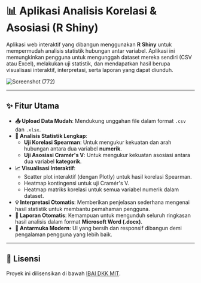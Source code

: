 # 📊 Aplikasi Analisis Korelasi & Asosiasi (R Shiny)

Aplikasi web interaktif yang dibangun menggunakan **R** **Shiny** untuk mempermudah analisis statistik hubungan antar variabel. Aplikasi ini memungkinkan pengguna untuk mengunggah dataset mereka sendiri (CSV atau Excel), melakukan uji statistik, dan mendapatkan hasil berupa visualisasi interaktif, interpretasi, serta laporan yang dapat diunduh.

![Screenshot (772)](https://github.com/user-attachments/assets/df1ec277-d2c4-49c3-b0b7-6b372a7f38bf)


---

## ✨ Fitur Utama

-   **📤 Upload Data Mudah**: Mendukung unggahan file dalam format `.csv` dan `.xlsx`.
-   **🔬 Analisis Statistik Lengkap**:
    -   **Uji Korelasi Spearman**: Untuk mengukur kekuatan dan arah hubungan antara dua variabel **numerik**.
    -   **Uji Asosiasi Cramér's V**: Untuk mengukur kekuatan asosiasi antara dua variabel **kategorik**.
-   **📈 Visualisasi Interaktif**:
    -   Scatter plot interaktif (dengan Plotly) untuk hasil korelasi Spearman.
    -   Heatmap kontingensi untuk uji Cramér's V.
    -   Heatmap matriks korelasi untuk semua variabel numerik dalam dataset.
-   **💡 Interpretasi Otomatis**: Memberikan penjelasan sederhana mengenai hasil statistik untuk membantu pemahaman pengguna.
-   **📄 Laporan Otomatis**: Kemampuan untuk mengunduh seluruh ringkasan hasil analisis dalam format **Microsoft Word (.docx)**.
-   **🎨 Antarmuka Modern**: UI yang bersih dan responsif dibangun demi pengalaman pengguna yang lebih baik.

---

## 📄 Lisensi

Proyek ini dilisensikan di bawah [IBAI DKK MIT](LICENSE.md).
